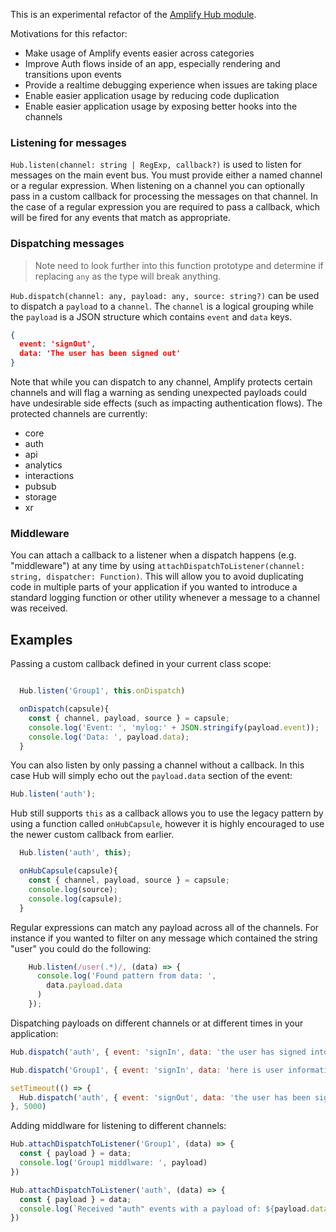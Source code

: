 This is an experimental refactor of the [Amplify Hub module](https://aws-amplify.github.io/docs/js/hub).

Motivations for this refactor:
- Make usage of Amplify events easier across categories
- Improve Auth flows inside of an app, especially rendering and transitions upon events
- Provide a realtime debugging experience when issues are taking place
- Enable easier application usage by reducing code duplication
- Enable easier application usage by exposing better hooks into the channels


### Listening for messages

`Hub.listen(channel: string | RegExp, callback?)` is used to listen for messages on the main event bus. You must provide either a named channel or a regular expression. When listening on a channel you can optionally pass in a custom callback for processing the messages on that channel. In the case of a regular expression you are required to pass a callback, which will be fired for any events that match as appropriate.

### Dispatching messages
> Note need to look further into this function prototype and determine if replacing `any` as the type will break anything.

`Hub.dispatch(channel: any, payload: any, source: string?)` can be used to dispatch a `payload` to a `channel`. The `channel` is a logical grouping while the `payload` is a JSON structure which contains `event` and `data` keys.

```json
{ 
  event: 'signOut', 
  data: 'The user has been signed out' 
}
```

Note that while you can dispatch to any channel, Amplify protects certain channels and will flag a warning as sending unexpected payloads could have undesirable side effects (such as impacting authentication flows). The protected channels are currently:
- core
- auth
- api
- analytics
- interactions
- pubsub
- storage
- xr

### Middleware

You can attach a callback to a listener when a dispatch happens (e.g. "middleware") at any time by using `attachDispatchToListener(channel: string, dispatcher: Function)`. This will allow you to avoid duplicating code in multiple parts of your application if you wanted to introduce a standard logging function or other utility whenever a message to a channel was received. 

## Examples

Passing a custom callback defined in your current class scope:

```javascript

  Hub.listen('Group1', this.onDispatch)

  onDispatch(capsule){
    const { channel, payload, source } = capsule;
    console.log('Event: ', 'mylog:' + JSON.stringify(payload.event));
    console.log('Data: ', payload.data);
  }
```

You can also listen by only passing a channel without a callback. In this case Hub will simply echo out the `payload.data` section of the event:

```javascript
Hub.listen('auth');
```

Hub still supports `this` as a callback allows you to use the legacy pattern by using a function called `onHubCapsule`, however it is highly encouraged to use the newer custom callback from earlier.

```javascript
  Hub.listen('auth', this);

  onHubCapsule(capsule){
    const { channel, payload, source } = capsule;
    console.log(source);
    console.log(capsule);
  }
```

Regular expressions can match any payload across all of the channels. For instance if you wanted to filter on any message which contained the string "user" you could do the following:

```javascript
    Hub.listen(/user(.*)/, (data) => {
      console.log('Found pattern from data: ',
        data.payload.data
      )
    });
```

Dispatching payloads on different channels or at different times in your application:

```javascript
Hub.dispatch('auth', { event: 'signIn', data: 'the user has signed into your app' }, 'Auth');

Hub.dispatch('Group1', { event: 'signIn', data: 'here is user information' }, 'Auth');

setTimeout(() => {
  Hub.dispatch('auth', { event: 'signOut', data: 'the user has been signed out' }, 'Auth');
}, 5000)
```

Adding middlware for listening to different channels:

```javascript
Hub.attachDispatchToListener('Group1', (data) => {
  const { payload } = data; 
  console.log('Group1 middlware: ', payload)
})

Hub.attachDispatchToListener('auth', (data) => {
  const { payload } = data; 
  console.log(`Received "auth" events with a payload of: ${payload.data}`)
})
```